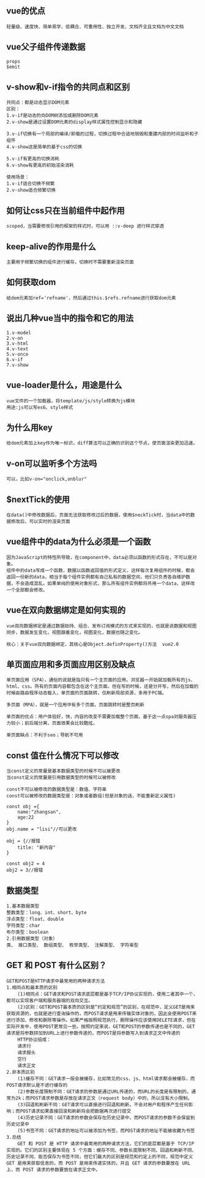 ## vue的优点

```
轻量级、速度快、简单易学、低耦合、可重用性、独立开发、文档齐全且文档为中文文档
```

## vue父子组件传递数据

```
props
$emit
```

## v-show和v-if指令的共同点和区别

```
共同点：都是动态显示DOM元素
区别：
1.v-if是动态的向DOM树添加或删除DOM元素
2.v-show是通过设置DOM元素的display样式属性控制显示和隐藏

3.v-if切换有一个局部的编译/卸载的过程，切换过程中合适地销毁和重建内部的时间监听和子组件
4.v-show这是简单的基于css的切换

5.v-if有更高的切换消耗
6.v-show有更高的初始渲染消耗

使用场景：
1.v-if适合切换不频繁
2.v-show适合频繁切换
```

## 如何让css只在当前组件中起作用

```
scoped，当需要修改引用的框架的样式时，可以用 ::v-deep 进行样式穿透
```

## keep-alive的作用是什么

```
主要用于频繁切换的组件进行缓存，切换时不需要重新渲染页面
```

## 如何获取dom

```
给dom元素加ref='refname'，然后通过this.$refs.refname进行获取dom元素
```

## 说出几种vue当中的指令和它的用法

```
1.v-model
2.v-on
3.v-html
4.v-text
5.v-once
6.v-if
7.v-show
```

## vue-loader是什么，用途是什么

```
vue文件的一个加载器，将template/js/style转换为js模块
用途:js可以写es6、style样式
```

## 为什么用key

```
给dom元素加上key作为唯一标识，diff算法可以正确的识别这个节点，使页面渲染更加迅速。
```

## v-on可以监听多个方法吗

```
可以，比如v-on="onclick,onblur"
```

## $nextTick的使用

```
在data()中修改数据后，页面无法获取修改过后的数据，使用$neckTick时，当data中的数据修改后，可以实时的渲染页面
```

## vue组件中的data为什么必须是一个函数

```
因为JavaScript的特性所导致，在component中，data必须以函数的形式存在，不可以是对象。
组件中的data写成一个函数，数据以函数返回值的形式定义，这样每次复用组件的时候，都会返回一份新的data，相当于每个组件实例都有自己私有的数据空间，他们只负责各自维护数据，不会造成混乱。如果单纯的使用对象形式，那么所有组件实例都将共用一个data，这样改一个全部都会修改。
```

## vue在双向数据绑定是如何实现的

```
vue双向数据绑定是通过数据劫持、组合、发布订阅模式的方式来实现的，也就是说数据和视图同步，数据发生变化，视图跟着变化，视图变化，数据也随之变化。

核心：关于vue双向数据绑定，其核心是Object.definProperty()方法  vue2.0
```

## 单页面应用和多页面应用区别及缺点

```
单页面应用（SPA），通俗的说就是指只有一个主页面的应用，浏览器一开始就加载所有的js、html、css。所有的页面内容都包含在这个主页面。但在写的时候，还是分开写，然后在加载的时候由路由程序动态载入，单页面的页面跳转，仅刷新局部资源，多用于PC端。

多页面（MPA），就是一个应用中有多个页面，页面跳转时是整页刷新

单页面的优点：用户体验好，快，内容的改变不需要加载整个页面，基于这一点spa对服务器压力较小；前后端分离，页面效果会比较酷炫。

单页面缺点：不利于seo；导航不可用
```

## const 值在什么情况下可以修改

```
当const定义的常量是基本数据类型的时候不可以被更改
当const定义的常量是引用数据类型的时候可以被修改

const不可以被修改的数据类型是：数值、字符串
const可以被修改的数据类型是：对象或者数组(但是对象的话，不能重新定义属性)

const obj ={
 	name:"zhangsan",
 	age:22
}
obj.name = "lisi"//可以更改

obj = {//报错
	title: "新内容"
}

const obj2 = 4
obj2 = 3//报错
```

## 数据类型

```
1.基本数据类型
整数类型：long、int、short、byte
浮点类型：float、double
字符类型：char
布尔类型：boolean
2.引用数据类型（对象）
类、 接口类型、 数组类型、 枚举类型、 注解类型、 字符串型
```

## GET 和 POST 有什么区别？

```
GET和POST是HTTP请求中最常用的两种请求方法
1.相同点和最本质的区别
	(1)相同点：GET请求和POST请求底层都是基于TCP/IP协议实现的，使用二者其中一个，都可以实现客户端和服务器端的双向交互。
	(2)区别：GET和POST最本质的区别是“约定和规范”的区别，在规范中，定义GET是用来获取资源的，也就是进行查询操作的，而POST请求是用来传输实体对象的，因此会使用POST来进行添加、修改和删除等操作。如果严格按照规范执行，删除操作应该使用DELETE请求，但在实际开发中，使用POST更常见一些。按照约定来说，GET和POST的参数传递也是不同的，GET请求是将参数拼加到URL上进行参数传递的，而POST是将参数写入到请求正文中传递的
	HTTP协议组成：
	请求行
	请求报头
	空行
	请求正文
2.非本质区别
	(1)缓存不同：GET请求一版会被缓存，比如常见的css、js、html请求都会被缓存，而POST请求默认是不进行缓存的
	(2)参数长度限制不同：GET请求的参数是通过URL传递的，而URL的长度是有限制的，通常为2k；而POST请求参数是存放在请求正文（request body）中的，所以没有大小限制。
	(3)回退和刷新不同：GET请求可以直接进行回退和刷新，不会对用户和程序产生任何影响；而POST请求如果直接回滚和刷新将会把数据再次进行提交
	(4)历史记录不同：GET请求的参数会保存在历史记录中，而POST请求的参数不会保留到历史记录中
	(5)书签不同：GET请求的地址可以被添加为书签，而POST请求的地址不能被收藏为书签
3.总结
	GET 和 POST 是 HTTP 请求中最常用的两种请求方法，它们的底层都是基于 TCP/IP 实现的。它们的区别主要体现在 5 个方面：缓存不同、参数长度限制不同、回退和刷新不同、历史记录不同、能否保存为书签不同，但它们最大的区别是规范和约定上的不同，规范中定义 GET 是用来获取信息的，而 POST 是用来传递实体的，并且 GET 请求的参数要放在 URL 上，而 POST 请求的参数要放在请求正文中。
```















































